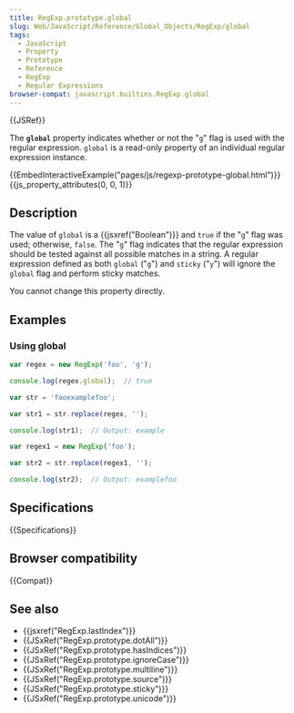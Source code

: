 ```yaml
---
title: RegExp.prototype.global
slug: Web/JavaScript/Reference/Global_Objects/RegExp/global
tags:
  - JavaScript
  - Property
  - Prototype
  - Reference
  - RegExp
  - Regular Expressions
browser-compat: javascript.builtins.RegExp.global
---
```

{{JSRef}}

The **`global`** property indicates whether or not the "`g`" flag is used with
the regular expression. `global` is a read-only property of an individual
regular expression instance.

{{EmbedInteractiveExample("pages/js/regexp-prototype-global.html")}}{{js_property_attributes(0, 0, 1)}}

## Description

The value of `global` is a {{jsxref("Boolean")}} and `true` if the "`g`"
flag was used; otherwise, `false`. The "`g`" flag indicates that the regular
expression should be tested against all possible matches in a string. A regular
expression defined as both `global` ("`g`") and `sticky` ("`y`") will ignore the
`global` flag and perform sticky matches.

You cannot change this property directly.

## Examples

### Using global

```js
var regex = new RegExp('foo', 'g');

console.log(regex.global);  // true

var str = 'fooexamplefoo';

var str1 = str.replace(regex, '');

console.log(str1);  // Output: example

var regex1 = new RegExp('foo');

var str2 = str.replace(regex1, '');

console.log(str2);  // Output: examplefoo
```

## Specifications

{{Specifications}}

## Browser compatibility

{{Compat}}

## See also

- {{jsxref("RegExp.lastIndex")}}
- {{JSxRef("RegExp.prototype.dotAll")}}
- {{JSxRef("RegExp.prototype.hasIndices")}}
- {{JSxRef("RegExp.prototype.ignoreCase")}}
- {{JSxRef("RegExp.prototype.multiline")}}
- {{JSxRef("RegExp.prototype.source")}}
- {{JSxRef("RegExp.prototype.sticky")}}
- {{JSxRef("RegExp.prototype.unicode")}}
